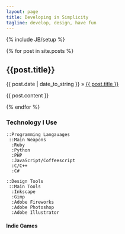 ```yaml
---
layout: page
title: Developing in Simplicity
tagline: develop, design, have fun
---
```

{% include JB/setup %}

<div class="posts">
  {% for post in site.posts %}
    <p>
    	<h2>{{post.title}}</h2>
    	<span>{{ post.date | date_to_string }}</span> &raquo; <a href="{{ BASE_PATH }}{{ post.url }}">{{ post.title }}</a>
    	<p>{{ post.content }}</p>
    </p>
  {% endfor %}
</div>

### Technology I Use
		
	::Programming Langauages
	 ::Main Weapons
	  :Ruby
	  :Python
	  :PHP
	  :JavaScript/Coffeescript
	  :C/C++
	  :C#

	::Design Tools
	 ::Main Tools
	  :Inkscape
	  :Gimp
	  :Adobe Fireworks
	  :Adobe Photoshop
	  :Adobe Illustrator

#### Indie Games
	





